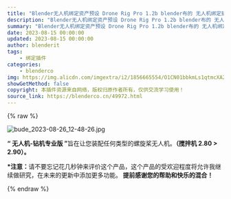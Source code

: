 ```yaml
---
title: "Blender无人机绑定资产预设 Drone Rig Pro 1.2b blender布的 无人机绑定插件"
description: "Blender无人机绑定资产预设 Drone Rig Pro 1.2b blender布的 无人机绑定插件"
summary: "Blender无人机绑定资产预设 Drone Rig Pro 1.2b blender布的 无人机绑定插件"
date: 2023-08-15 00:00:00
updated: 2023-08-15 00:00:00
author: blenderit
tags: 
    - 绑定插件
categories:
    - blenderco
img: https://img.alicdn.com/imgextra/i2/1856665554/O1CN01bbkmLs1qtmcXA2l4l_!!1856665554.jpg
showGetMethod: false
copyright: 本插件资源来自网络，版权归原作者所有，仅供交流学习使用！
source_link: https://blenderco.cn/49972.html
---
```


{% raw %}
<p><img class="aligncenter" src="https://img.alicdn.com/imgextra/i2/1856665554/O1CN01bbkmLs1qtmcXA2l4l_!!1856665554.jpg" alt="bude_2023-08-26_12-48-26.jpg"></p><p><strong>“ 无人机-钻机专业版 ”</strong>旨在让您装配任何类型的螺旋桨无人机。<strong>（</strong><strong>搅拌机 2.80 &gt; 2.90）。</strong></p><p><strong>*注意：</strong>请不要忘记花几秒钟来评价这个产品，这个产品的受欢迎程度将允许我继续做研究，在未来的更新中添加更多功能。<strong> 提前感谢您的帮助和快乐的混合！</strong></p>
<div style="display: none">blenderco</div>
{% endraw %}